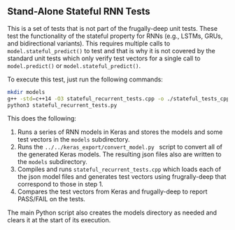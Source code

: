 ## Stand-Alone Stateful RNN Tests

This is a set of tests that is not part of the frugally-deep unit tests.  These test the functionality of the stateful property for RNNs (e.g., LSTMs, GRUs, and bidirectional variants).  This requires multiple calls to `model.stateful_predict()` to test and that is why it is not covered by the standard unit tests which only verify test vectors for a single call to `model.predict()` or `model.stateful_predict()`.

To execute this test, just run the following commands:

```bash
mkdir models
g++ -std=c++14 -O3 stateful_recurrent_tests.cpp -o ./stateful_tests_cpp
python3 stateful_recurrent_tests.py
```

This does the following:

1. Runs a series of RNN models in Keras and stores the models and some test vectors in the `models` subdirectory.
2. Runs the `../../keras_export/convert_model.py ` script to convert all of the generated Keras models. The resulting json files also are written to the `models` subdirectory.
3.  Compiles and runs `stateful_recurrent_tests.cpp` which loads each of the json model files and generates test vectors using frugrally-deep that correspond to those in step 1.
4. Compares the test vectors from Keras and frugally-deep to report PASS/FAIL on the tests.

The main Python script also creates the models directory as needed and clears it at the start of its execution.
